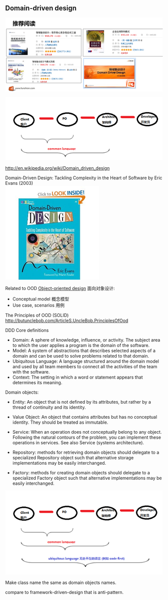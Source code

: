 

## Domain-driven design

![](books.PNG)

![](common-language-2.png)


<http://en.wikipedia.org/wiki/Domain_driven_design>


Domain-Driven Design: Tackling Complexity in the Heart of Software by Eric Evans (2003)  
![blue book](blue-book-vfiz1heq.bmp)

Related to OOD [Object-oriented design](http://en.wikipedia.org/wiki/Object_oriented_design) 面向对象设计:

- Conceptual model 概念模型
- Use case, scenarios 用例

The Principles of OOD (SOLID)
http://butunclebob.com/ArticleS.UncleBob.PrinciplesOfOod



DDD Core definitions

- Domain: A sphere of knowledge, influence, or activity. The subject area to which the user applies a program is the domain of the software.
- Model: A system of abstractions that describes selected aspects of a domain and can be used to solve problems related to that domain.
- Ubiquitous Language: A language structured around the domain model and used by all team members to connect all the activities of the team with the software.
- Context: The setting in which a word or statement appears that determines its meaning.



Domain objects:

- Entity: An object that is not defined by its attributes, but rather by a thread of continuity and its identity.
- Value Object: An object that contains attributes but has no conceptual identity. They should be treated as immutable.

- Service: When an operation does not conceptually belong to any object. Following the natural contours of the problem, you can implement these operations in services. See also Service (systems architecture).
- Repository: methods for retrieving domain objects should delegate to a specialized Repository object such that alternative storage implementations may be easily interchanged.
- Factory: methods for creating domain objects should delegate to a specialized Factory object such that alternative implementations may be easily interchanged.


![](common-language-3.png)

Make class name the same as domain objects names.

compare to framework-driven-design that is anti-pattern. 

